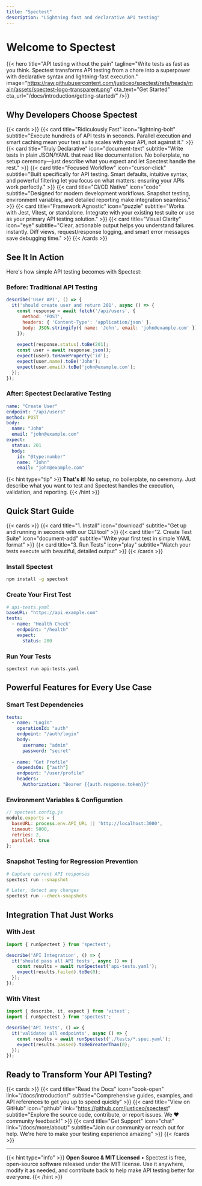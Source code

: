 ```yaml
---
title: "Spectest"
description: "Lightning fast and declarative API testing"
---
```


# Welcome to Spectest

{{< hero title="API testing without the pain" tagline="Write tests as fast as you think. Spectest transforms API testing from a chore into a superpower with declarative syntax and lightning-fast execution." image="https://raw.githubusercontent.com/justiceo/spectest/refs/heads/main/assets/spectest-logo-transparent.png" cta_text="Get Started" cta_url="/docs/introduction/getting-started/" />}}

## Why Developers Choose Spectest

{{< cards >}}
{{< card title="Ridiculously Fast" icon="lightning-bolt" subtitle="Execute hundreds of API tests in seconds. Parallel execution and smart caching mean your test suite scales with your API, not against it." >}}
{{< card title="Truly Declarative" icon="document-text" subtitle="Write tests in plain JSON/YAML that read like documentation. No boilerplate, no setup ceremony—just describe what you expect and let Spectest handle the rest." >}}
{{< card title="Focused Workflow" icon="cursor-click" subtitle="Built specifically for API testing. Smart defaults, intuitive syntax, and powerful filtering let you focus on what matters: ensuring your APIs work perfectly." >}}
{{< card title="CI/CD Native" icon="code" subtitle="Designed for modern development workflows. Snapshot testing, environment variables, and detailed reporting make integration seamless." >}}
{{< card title="Framework Agnostic" icon="puzzle" subtitle="Works with Jest, Vitest, or standalone. Integrate with your existing test suite or use as your primary API testing solution." >}}
{{< card title="Visual Clarity" icon="eye" subtitle="Clear, actionable output helps you understand failures instantly. Diff views, request/response logging, and smart error messages save debugging time." >}}
{{< /cards >}}

## See It In Action

Here's how simple API testing becomes with Spectest:

### Before: Traditional API Testing
```javascript
describe('User API', () => {
  it('should create user and return 201', async () => {
    const response = await fetch('/api/users', {
      method: 'POST',
      headers: { 'Content-Type': 'application/json' },
      body: JSON.stringify({ name: 'John', email: 'john@example.com' })
    });
    
    expect(response.status).toBe(201);
    const user = await response.json();
    expect(user).toHaveProperty('id');
    expect(user.name).toBe('John');
    expect(user.email).toBe('john@example.com');
  });
});
```

### After: Spectest Declarative Testing
```yaml
name: "Create User"
endpoint: "/api/users"
method: POST
body:
  name: "John"
  email: "john@example.com"
expect:
  status: 201
  body:
    id: "@type:number"
    name: "John"
    email: "john@example.com"
```

{{< hint type="tip" >}}
**That's it!** No setup, no boilerplate, no ceremony. Just describe what you want to test and Spectest handles the execution, validation, and reporting.
{{< /hint >}}

## Quick Start Guide

{{< cards >}}
{{< card title="1. Install" icon="download" subtitle="Get up and running in seconds with our CLI tool" >}}
{{< card title="2. Create Test Suite" icon="document-add" subtitle="Write your first test in simple YAML format" >}}
{{< card title="3. Run Tests" icon="play" subtitle="Watch your tests execute with beautiful, detailed output" >}}
{{< /cards >}}

### Install Spectest
```bash
npm install -g spectest
```

### Create Your First Test
```yaml
# api-tests.yaml
baseURL: "https://api.example.com"
tests:
  - name: "Health Check"
    endpoint: "/health"
    expect:
      status: 200
```

### Run Your Tests
```bash
spectest run api-tests.yaml
```

## Powerful Features for Every Use Case

### Smart Test Dependencies
```yaml
tests:
  - name: "Login"
    operationId: "auth"
    endpoint: "/auth/login"
    body:
      username: "admin"
      password: "secret"
    
  - name: "Get Profile"
    dependsOn: ["auth"]
    endpoint: "/user/profile"
    headers:
      Authorization: "Bearer {{auth.response.token}}"
```

### Environment Variables & Configuration
```javascript
// spectest.config.js
module.exports = {
  baseURL: process.env.API_URL || 'http://localhost:3000',
  timeout: 5000,
  retries: 2,
  parallel: true
};
```

### Snapshot Testing for Regression Prevention
```bash
# Capture current API responses
spectest run --snapshot

# Later, detect any changes
spectest run --check-snapshots
```

## Integration That Just Works

### With Jest
```javascript
import { runSpectest } from 'spectest';

describe('API Integration', () => {
  it('should pass all API tests', async () => {
    const results = await runSpectest('api-tests.yaml');
    expect(results.failed).toBe(0);
  });
});
```

### With Vitest
```javascript
import { describe, it, expect } from 'vitest';
import { runSpectest } from 'spectest';

describe('API Tests', () => {
  it('validates all endpoints', async () => {
    const results = await runSpectest('./tests/*.spec.yaml');
    expect(results.passed).toBeGreaterThan(0);
  });
});
```

## Ready to Transform Your API Testing?

{{< cards >}}
{{< card title="Read the Docs" icon="book-open" link="/docs/introduction/" subtitle="Comprehensive guides, examples, and API references to get you up to speed quickly" >}}
{{< card title="View on GitHub" icon="github" link="https://github.com/justiceo/spectest" subtitle="Explore the source code, contribute, or report issues. We ❤️ community feedback!" >}}
{{< card title="Get Support" icon="chat" link="/docs/more/about/" subtitle="Join our community or reach out for help. We're here to make your testing experience amazing" >}}
{{< /cards >}}

---

{{< hint type="info" >}}
**Open Source & MIT Licensed** • Spectest is free, open-source software released under the MIT license. Use it anywhere, modify it as needed, and contribute back to help make API testing better for everyone.
{{< /hint >}}